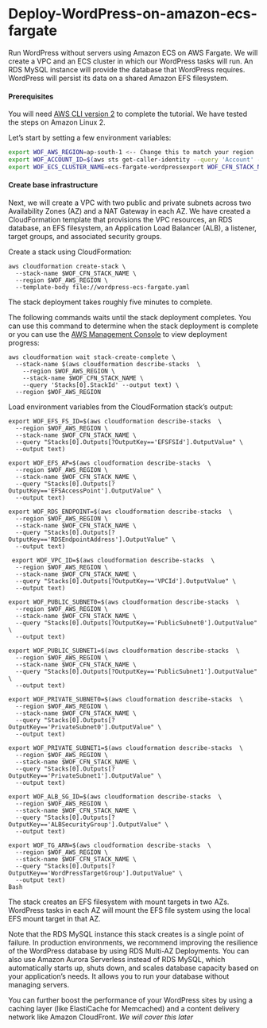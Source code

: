 # Deploy-WordPress-on-amazon-ecs-fargate

Run WordPress without servers using Amazon ECS on AWS Fargate. We will create a VPC and an ECS cluster in which our WordPress tasks will run. An RDS MySQL instance will provide the database that WordPress requires. WordPress will persist its data on a shared Amazon EFS filesystem.

#### Prerequisites
You will need [AWS CLI version 2] to complete the tutorial. We have tested the steps on Amazon Linux 2.

Let’s start by setting a few environment variables:

```bash
export WOF_AWS_REGION=ap-south-1 <-- Change this to match your region
export WOF_ACCOUNT_ID=$(aws sts get-caller-identity --query 'Account' --output text)
export WOF_ECS_CLUSTER_NAME=ecs-fargate-wordpressexport WOF_CFN_STACK_NAME=WordPress-on-Fargate
```

#### Create base infrastructure
Next, we will create a VPC with two public and private subnets across two Availability Zones (AZ) and a NAT Gateway in each AZ. We have created a CloudFormation template that provisions the VPC resources, an RDS database, an EFS filesystem, an Application Load Balancer (ALB), a listener, target groups, and associated security groups.

Create a stack using CloudFormation:

```
aws cloudformation create-stack \
  --stack-name $WOF_CFN_STACK_NAME \
  --region $WOF_AWS_REGION \
  --template-body file://wordpress-ecs-fargate.yaml
```
The stack deployment takes roughly five minutes to complete.

The following commands waits until the stack deployment completes. You can use this command to determine when the stack deployment is complete or you can use the [AWS Management Console] to view deployment progress:

```
aws cloudformation wait stack-create-complete \
  --stack-name $(aws cloudformation describe-stacks  \
    --region $WOF_AWS_REGION \
    --stack-name $WOF_CFN_STACK_NAME \
    --query 'Stacks[0].StackId' --output text) \
  --region $WOF_AWS_REGION
```

Load environment variables from the CloudFormation stack’s output:

```
export WOF_EFS_FS_ID=$(aws cloudformation describe-stacks  \
  --region $WOF_AWS_REGION \
  --stack-name $WOF_CFN_STACK_NAME \
  --query "Stacks[0].Outputs[?OutputKey=='EFSFSId'].OutputValue" \
  --output text)

export WOF_EFS_AP=$(aws cloudformation describe-stacks  \
  --region $WOF_AWS_REGION \
  --stack-name $WOF_CFN_STACK_NAME \
  --query "Stacks[0].Outputs[?OutputKey=='EFSAccessPoint'].OutputValue" \
  --output text)
  
export WOF_RDS_ENDPOINT=$(aws cloudformation describe-stacks  \
  --region $WOF_AWS_REGION \
  --stack-name $WOF_CFN_STACK_NAME \
  --query "Stacks[0].Outputs[?OutputKey=='RDSEndpointAddress'].OutputValue" \
  --output text)
  
 export WOF_VPC_ID=$(aws cloudformation describe-stacks  \
  --region $WOF_AWS_REGION \
  --stack-name $WOF_CFN_STACK_NAME \
  --query "Stacks[0].Outputs[?OutputKey=='VPCId'].OutputValue" \
  --output text)
  
export WOF_PUBLIC_SUBNET0=$(aws cloudformation describe-stacks  \
  --region $WOF_AWS_REGION \
  --stack-name $WOF_CFN_STACK_NAME \
  --query "Stacks[0].Outputs[?OutputKey=='PublicSubnet0'].OutputValue" \
  --output text)
  
export WOF_PUBLIC_SUBNET1=$(aws cloudformation describe-stacks  \
  --region $WOF_AWS_REGION \
  --stack-name $WOF_CFN_STACK_NAME \
  --query "Stacks[0].Outputs[?OutputKey=='PublicSubnet1'].OutputValue" \
  --output text)
  
export WOF_PRIVATE_SUBNET0=$(aws cloudformation describe-stacks  \
  --region $WOF_AWS_REGION \
  --stack-name $WOF_CFN_STACK_NAME \
  --query "Stacks[0].Outputs[?OutputKey=='PrivateSubnet0'].OutputValue" \
  --output text)

export WOF_PRIVATE_SUBNET1=$(aws cloudformation describe-stacks  \
  --region $WOF_AWS_REGION \
  --stack-name $WOF_CFN_STACK_NAME \
  --query "Stacks[0].Outputs[?OutputKey=='PrivateSubnet1'].OutputValue" \
  --output text)
  
export WOF_ALB_SG_ID=$(aws cloudformation describe-stacks  \
  --region $WOF_AWS_REGION \
  --stack-name $WOF_CFN_STACK_NAME \
  --query "Stacks[0].Outputs[?OutputKey=='ALBSecurityGroup'].OutputValue" \
  --output text)
  
export WOF_TG_ARN=$(aws cloudformation describe-stacks  \
  --region $WOF_AWS_REGION \
  --stack-name $WOF_CFN_STACK_NAME \
  --query "Stacks[0].Outputs[?OutputKey=='WordPressTargetGroup'].OutputValue" \
  --output text)
Bash
```

The stack creates an EFS filesystem with mount targets in two AZs. WordPress tasks in each AZ will mount the EFS file system using the local EFS mount target in that AZ.

Note that the RDS MySQL instance this stack creates is a single point of failure. In production environments, we recommend improving the resilience of the WordPress database by using RDS Multi-AZ Deployments. You can also use Amazon Aurora Serverless instead of RDS MySQL, which automatically starts up, shuts down, and scales database capacity based on your application’s needs. It allows you to run your database without managing servers.

You can further boost the performance of your WordPress sites by using a caching layer (like ElastiCache for Memcached) and a content delivery network like Amazon CloudFront. *We will cover this later*


[//]: #
   [AWS CLI version 2]: <https://docs.aws.amazon.com/cli/latest/userguide/getting-started-install.html>
   [AWS Management Console]: <https://console.aws.amazon.com/cloudformation/home>
